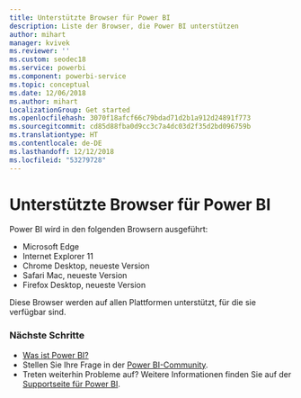 ```yaml
---
title: Unterstützte Browser für Power BI
description: Liste der Browser, die Power BI unterstützen
author: mihart
manager: kvivek
ms.reviewer: ''
ms.custom: seodec18
ms.service: powerbi
ms.component: powerbi-service
ms.topic: conceptual
ms.date: 12/06/2018
ms.author: mihart
LocalizationGroup: Get started
ms.openlocfilehash: 3070f18afcf66c79bdad71d2b1a912d24891f773
ms.sourcegitcommit: cd85d88fba0d9cc3c7a4dc03d2f35d2bd096759b
ms.translationtype: HT
ms.contentlocale: de-DE
ms.lasthandoff: 12/12/2018
ms.locfileid: "53279728"
---
```

# <a name="supported-browsers-for-power-bi"></a>Unterstützte Browser für Power BI
Power BI wird in den folgenden Browsern ausgeführt:

* Microsoft Edge
* Internet Explorer 11
* Chrome Desktop, neueste Version
* Safari Mac, neueste Version
* Firefox Desktop, neueste Version

Diese Browser werden auf allen Plattformen unterstützt, für die sie verfügbar sind.

### <a name="next-steps"></a>Nächste Schritte
* [Was ist Power BI?](../power-bi-overview.md)
* Stellen Sie Ihre Frage in der [Power BI-Community](http://community.powerbi.com/).
* Treten weiterhin Probleme auf? Weitere Informationen finden Sie auf der [Supportseite für Power BI](https://powerbi.microsoft.com/support/).


